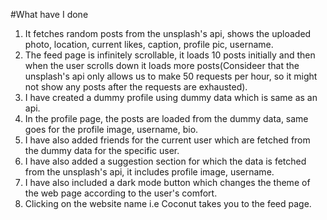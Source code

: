 #What have I done
1. It fetches random posts from the unsplash's api, shows the uploaded photo, location, current likes, caption, profile pic, username.
2.  The feed page is infinitely scrollable, it loads 10 posts initially and then when the user scrolls down it loads more posts(Consideer that the unsplash's api only allows us to make 50 requests per hour, so it might not show any posts after the requests are exhausted).
3. I have created a dummy profile using dummy data which is same as an api.
4. In the profile page, the posts are loaded from the dummy data, same goes for the profile image, username, bio.
5. I have also added friends for the current user which are fetched from the dummy data for the specific user.
6. I have also added a suggestion section for which the data is fetched from the unsplash's api, it includes profile image, username.
7. I have also included a dark mode button which changes the theme of the web page according to the user's comfort.
8. Clicking on the website name i.e Coconut takes you to the feed page.
 
